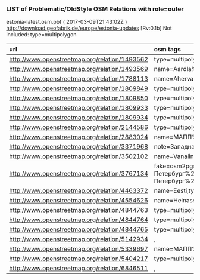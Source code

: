 
### LIST of Problematic/OldStyle OSM Relations with role=outer 
estonia-latest.osm.pbf ( 2017-03-09T21:43:02Z ) http://download.geofabrik.de/europe/estonia-updates [Rv:0.1b]
Not included: type=multipolygon 
 
|  url                                      |  osm tags  
| :---------------------------------------  | :---------------------------
| http://www.openstreetmap.org/relation/1493562 | type=multipolygon,fixme=Bad%20%wikipedia%20%link:%20%et:Tallekesejärv,
| http://www.openstreetmap.org/relation/1493569 | name=Aardla%20%poldri%20%veehoidla,type=multipolygon,
| http://www.openstreetmap.org/relation/1788113 | name=Ahervaresaar,type=multipolygon,
| http://www.openstreetmap.org/relation/1809849 | type=multipolygon,surface=asphalt,
| http://www.openstreetmap.org/relation/1809850 | type=multipolygon,surface=asphalt,
| http://www.openstreetmap.org/relation/1809933 | type=multipolygon,surface=asphalt,
| http://www.openstreetmap.org/relation/1809934 | type=multipolygon,surface=asphalt,
| http://www.openstreetmap.org/relation/2144586 | type=multipolygon,clc:id=14296,clc:code=243,clc:year=2006,
| http://www.openstreetmap.org/relation/2883024 | name=МАПП%20%Ивангород,type=multipolygon,
| http://www.openstreetmap.org/relation/3371968 | note=Западная%20%часть%20%Ленинградской%20%области%20%для%20%нарезки%20%в%20%навител,type=multipolygon,
| http://www.openstreetmap.org/relation/3502102 | name=Vanalinn,type=multipolygon,name:de=Altstadt,name:et=Vanalinn,name:ru=Старый%20%город,wikidata=Q726803,wikipedia=et:Tallinna%20%vanalinn,
| http://www.openstreetmap.org/relation/3767134 | fake=osm2pgsql%20%workaround%20%tag%2c%%20%don't%20%delete!,name=Санкт-Петербург%20%и%20%Ленинградская%20%область,name:de=St.%20%Petersburg%20%und%20%die%20%Region%20%Leningrad,name:en=St.%20%Petersburg%20%and%20%the%20%Leningrad%20%region,name:lt=Sankt%20%Peterburgo%20%ir%20%Leningrado%20%sritis,name:ru=Санкт-Петербург%20%и%20%Ленинградская%20%область,note=Do%20%not%20%delete!%20%Used%20%by%20%converter.,type=multipolygon,
| http://www.openstreetmap.org/relation/4463372 | name=Eesti,type=land_area,name:de=Estland,name:en=Estonia,name:et=Eesti,name:lv=Igaunija,name:ru=Эстония,land_area=administrative,admin_level=2,
| http://www.openstreetmap.org/relation/4554626 | name=Heinassaar,type=multipolygon,
| http://www.openstreetmap.org/relation/4844763 | type=multipolygon,surface=asphalt,
| http://www.openstreetmap.org/relation/4844764 | type=multipolygon,surface=asphalt,
| http://www.openstreetmap.org/relation/4844765 | type=multipolygon,surface=asphalt,
| http://www.openstreetmap.org/relation/5142934 | ,
| http://www.openstreetmap.org/relation/5339697 | name=МАПП%20%"Куничина%20%Гора",type=multipolygon,
| http://www.openstreetmap.org/relation/5404217 | type=multipolygon,description=Latvian%20%territorial%20%waters,
| http://www.openstreetmap.org/relation/6846511 | ,
 
